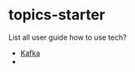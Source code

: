 # topics-starter
List all user guide how to use tech?


- [Kafka](https://github.com/pnguyen215/topics-starter/blob/master/kafka-starter.md "Kafka config")
- 